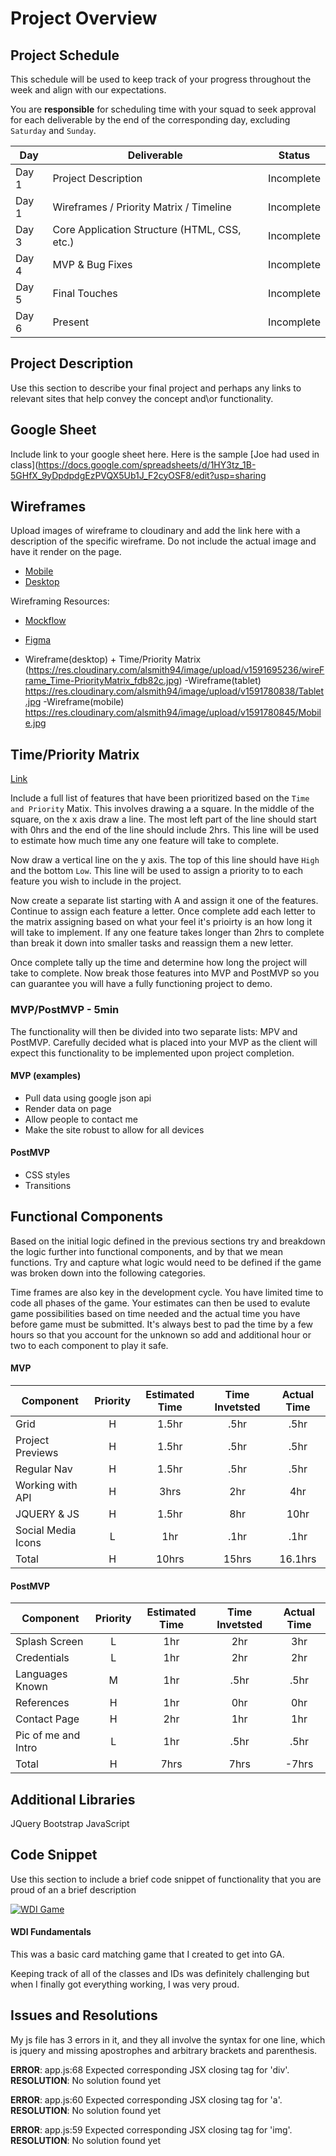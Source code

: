 # Project Overview

## Project Schedule

This schedule will be used to keep track of your progress throughout the week and align with our expectations.  

You are **responsible** for scheduling time with your squad to seek approval for each deliverable by the end of the corresponding day, excluding `Saturday` and `Sunday`.

|  Day | Deliverable | Status
|---|---| ---|
|Day 1| Project Description | Incomplete
|Day 1| Wireframes / Priority Matrix / Timeline | Incomplete
|Day 3| Core Application Structure (HTML, CSS, etc.) | Incomplete
|Day 4| MVP & Bug Fixes | Incomplete
|Day 5| Final Touches | Incomplete
|Day 6| Present | Incomplete


## Project Description

Use this section to describe your final project and perhaps any links to relevant sites that help convey the concept and\or functionality.

## Google Sheet

Include link to your google sheet here.  Here is the sample [Joe had used in class](https://docs.google.com/spreadsheets/d/1HY3tz_1B-5GHfX_9yDpdpdgEzPVQX5Ub1J_F2cyOSF8/edit?usp=sharing

## Wireframes

Upload images of wireframe to cloudinary and add the link here with a description of the specific wireframe. Do not include the actual image and have it render on the page.  

- [Mobile](https://i.imgur.com/P3iBEZf.jpg)
- [Desktop](https://i.imgur.com/xpOWo0E.jpg)

Wireframing Resources:

- [Mockflow](https://mockflow.com/app/#Wireframe)
- [Figma](https://www.figma.com/)

- Wireframe(desktop) + Time/Priority Matrix (https://res.cloudinary.com/alsmith94/image/upload/v1591695236/wireFrame_Time-PriorityMatrix_fdb82c.jpg)
-Wireframe(tablet) https://res.cloudinary.com/alsmith94/image/upload/v1591780838/Tablet.jpg
-Wireframe(mobile) https://res.cloudinary.com/alsmith94/image/upload/v1591780845/Mobile.jpg


## Time/Priority Matrix 

[Link](https://res.cloudinary.com/alsmith94/image/upload/v1591695236/wireFrame_Time-PriorityMatrix_fdb82c.jpg)

Include a full list of features that have been prioritized based on the `Time and Priority` Matix.  This involves drawing a a square.  In the middle of the square, on the x axis draw a line.  The most left part of the line should start with 0hrs and the end of the line should include 2hrs.  This line will be used to estimate how much time any one feature will take to complete. 

Now draw a vertical line on the y axis.  The top of this line should have `High` and the bottom `Low`.  This line will be used to assign a priority to to each feature you wish to include in the project.  

Now create a separate list starting with A and assign it one of the features.  Continue to assign each feature a letter.  Once complete add each letter to the matrix assigning based on what your feel it's prioirty is an how long it will take to implement. If any one feature takes longer than 2hrs to complete than break it down into smaller tasks and reassign them a new letter. 

Once complete tally up the time and determine how long the project will take to complete. Now break those features into MVP and PostMVP so you can guarantee you will have a fully functioning project to demo. 

### MVP/PostMVP - 5min

The functionality will then be divided into two separate lists: MPV and PostMVP.  Carefully decided what is placed into your MVP as the client will expect this functionality to be implemented upon project completion.  

#### MVP (examples)

- Pull data using google json api
- Render data on page 
- Allow people to contact me
- Make the site robust to allow for all devices

#### PostMVP 

- CSS styles
- Transitions

## Functional Components

Based on the initial logic defined in the previous sections try and breakdown the logic further into functional components, and by that we mean functions.  Try and capture what logic would need to be defined if the game was broken down into the following categories.

Time frames are also key in the development cycle.  You have limited time to code all phases of the game.  Your estimates can then be used to evalute game possibilities based on time needed and the actual time you have before game must be submitted. It's always best to pad the time by a few hours so that you account for the unknown so add and additional hour or two to each component to play it safe.

#### MVP
| Component | Priority | Estimated Time | Time Invetsted | Actual Time |
| --- | :---: |  :---: | :---: | :---: |
| Grid | H | 1.5hr | .5hr | .5hr|
| Project Previews | H | 1.5hr | .5hr | .5hr|
| Regular Nav | H | 1.5hr | .5hr | .5hr|
| Working with API | H | 3hrs| 2hr | 4hr |
| JQUERY & JS | H | 1.5hr | 8hr | 10hr|
| Social Media Icons | L | 1hr | .1hr | .1hr|
| Total | H | 10hrs| 15hrs | 16.1hrs |

#### PostMVP
| Component | Priority | Estimated Time | Time Invetsted | Actual Time |
| --- | :---: |  :---: | :---: | :---: |
| Splash Screen | L | 1hr | 2hr | 3hr|
| Credentials | L | 1hr | 2hr | 2hr|
| Languages Known | M | 1hr | .5hr | .5hr|
| References | H | 1hr | 0hr | 0hr|
| Contact Page | H | 2hr | 1hr | 1hr|
| Pic of me and Intro | L | 1hr | .5hr | .5hr|
| Total | H | 7hrs| 7hrs | -7hrs |

## Additional Libraries
 JQuery
 Bootstrap
 JavaScript

## Code Snippet

Use this section to include a brief code snippet of functionality that you are proud of an a brief description  

<div class="container-fluid">
        <div class="media-container-row">
            <div class="card p-3 col-12 col-md-6 col-lg-2">
                <div class="card-wrapper">
                    <div class="card-img">
                        <a href="https://codepen.io/asmith94/pen/RwrWxxm"> <img src="https://res.cloudinary.com/alsmith94/image/upload/v1591662431/Screen_Shot_2020-06-08_at_7.25.35_PM_g9sa5p.png" id="image" alt="WDI Game"></a>
                      </div>
                    <div class="card-box">
                      <div id="anchor-link"></div>
                        <h4 class="card-title pb-3 mbr-fonts-style display-7">
                            WDI Fundamentals
                        </h4>
                        <p class="mbr-text mbr-fonts-style display-7">
                          This was a basic card matching game that I created to get into GA.
                        </p>
                    </div>
                </div>
            </div>

Keeping track of all of the classes and IDs was definitely challenging but when I finally got everything working, I was very proud.


## Issues and Resolutions
 My js file has 3 errors in it, and they all involve the syntax for one line, which is jquery and missing apostrophes and arbitrary brackets and parenthesis.

**ERROR**: app.js:68 Expected corresponding JSX closing tag for 'div'.                                
**RESOLUTION**: No solution found yet

**ERROR**: app.js:60 Expected corresponding JSX closing tag for 'a'.                                
**RESOLUTION**: No solution found yet

**ERROR**: app.js:59 Expected corresponding JSX closing tag for 'img'.                                
**RESOLUTION**: No solution found yet

